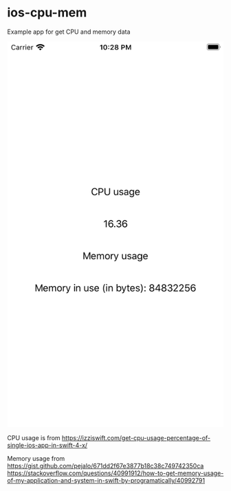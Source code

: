 # ios-cpu-mem
Example app for get CPU and memory data

![Screenshot](screenshot.png)

CPU usage is from
https://izziswift.com/get-cpu-usage-percentage-of-single-ios-app-in-swift-4-x/

Memory usage from
https://gist.github.com/pejalo/671dd2f67e3877b18c38c749742350ca
https://stackoverflow.com/questions/40991912/how-to-get-memory-usage-of-my-application-and-system-in-swift-by-programatically/40992791
